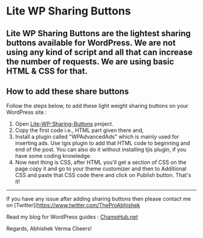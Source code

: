 # Lite WP Sharing Buttons

Lite WP Sharing Buttons are the lightest sharing buttons available for WordPress. We are not using any kind of script and all that can increase the number of requests. We are using basic HTML & CSS for that. 
---
## How to add these share buttons
Follow the steps below, to add these light weight sharing buttons on your WordPress site :
1. Open [Lite-WP-Sharing-Buttons](https://theabhishekverma.github.io/lite-wp-sharing-buttons) project.
2. Copy the first code i.e., HTML part given there and,
3. Install a plugin called "WPAdvancedAds" which is mainly used for inserting ads. Use tgis plugin to add that HTML code to beginning and end of the post. You can also do it without installing tjis plugin, if you have some coding knowledge.
4. Now next thing is CSS, after HTML you'll get a section of CSS on the page copy it and go to your theme customizer and then to Additional CSS and paste that CSS code there and click on Publish button.
That's it!
---
If you have any issue after adding sharing buttons then please contact me on [Twitter](https://www.twitter.com/TheProAbhishek

Read my blog for WordPress guides : [ChampHub.net](https://www.champhub.net/)

Regards,
Abhishek Verma
Cheers!

